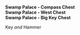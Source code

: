 ﻿**Swamp Palace - Compass Chest**  
**Swamp Palace - West Chest**  
**Swamp Palace - Big Key Chest**

Key *and* Hammer
